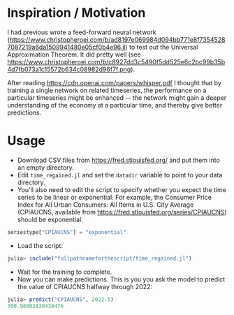 # Inspiration / Motivation

I had previous wrote a feed-forward neural network
(https://www.christopheroei.com/b/ad8197e069984d094bb771e8f73545287087219a6da1509941480e05cf0b4e96.jl)
to test out the Universal Approximation Theorem. It did pretty well (see
https://www.christopheroei.com/b/c8927dd3c5490f5dd525e6c2bc99b35b4d7fb073a1c15572b634c08982d96f7f.png).

After reading https://cdn.openai.com/papers/whisper.pdf
I thought that by training a single network on related timeseries, the performance on a
particular timeseries might be enhanced -- the network might gain a deeper understanding
of the economy at a particular time, and thereby give better predictions.

# Usage

* Download CSV files from https://fred.stlouisfed.org/ and put them into an empty directory.
* Edit `time_regained.jl` and set the `datadir` variable to point to your data directory.
* You'll also need to edit the script to specify whether you expect the time series to be linear or exponential. For example, the Consumer Price Index for All Urban Consumers: All Items in U.S. City Average (CPIAUCNS, available from https://fred.stlouisfed.org/series/CPIAUCNS) should be exponential:
```Julia
seriestype["CPIAUCNS"] = "exponential"
```
* Load the script:
```Julia
julia> include("fullpathnameforthescript/time_regained.jl")
```
* Wait for the training to complete.
* Now you can make predictions. This is you you ask the model to predict the value of CPIAUCNS halfway through 2022:
```Julia
julia> predict("CPIAUCNS", 2022.5)
300.98902830438476
```
